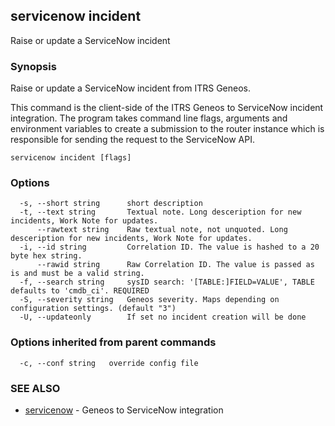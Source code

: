 ## servicenow incident

Raise or update a ServiceNow incident

### Synopsis


Raise or update a ServiceNow incident from ITRS Geneos.

This command is the client-side of the ITRS Geneos to ServiceNow
incident integration. The program takes command line flags, arguments
and environment variables to create a submission to the router
instance which is responsible for sending the request to the
ServiceNow API.




```
servicenow incident [flags]
```

### Options

```
  -s, --short string      short description
  -t, --text string       Textual note. Long desceription for new incidents, Work Note for updates.
      --rawtext string    Raw textual note, not unquoted. Long desceription for new incidents, Work Note for updates.
  -i, --id string         Correlation ID. The value is hashed to a 20 byte hex string.
      --rawid string      Raw Correlation ID. The value is passed as is and must be a valid string.
  -f, --search string     sysID search: '[TABLE:]FIELD=VALUE', TABLE defaults to 'cmdb_ci'. REQUIRED
  -S, --severity string   Geneos severity. Maps depending on configuration settings. (default "3")
  -U, --updateonly        If set no incident creation will be done
```

### Options inherited from parent commands

```
  -c, --conf string   override config file
```

### SEE ALSO

* [servicenow](servicenow.md)	 - Geneos to ServiceNow integration

